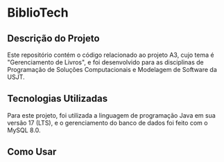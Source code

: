 # BiblioTech

## Descrição do Projeto
Este repositório contém o código relacionado ao projeto A3, cujo tema é "Gerenciamento de Livros", e foi desenvolvido para as disciplinas de Programação de Soluções Computacionais e Modelagem de Software da USJT.


## Tecnologias Utilizadas
Para este projeto, foi utilizada a linguagem de programação Java em sua versão 17 (LTS), e o gerenciamento do banco de dados foi feito com o MySQL 8.0.


## Como Usar
